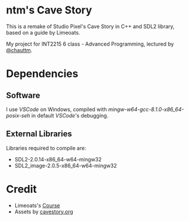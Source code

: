 # ntm's Cave Story

This is a remake of Studio Pixel's Cave Story in C++ and SDL2 library, based on a guide by Limeoats.

My project for INT2215 6 class - Advanced Programming, lectured by [@chauttm](https://github.com/chauttm "chauttm's GitHub").

# Dependencies

## Software

I use _VSCode_ on Windows, compiled with _mingw-w64-gcc-8.1.0-x86_64-posix-seh_ in default _VSCode_'s debugging.

## External Libraries

Libraries required to compile are:

- SDL2-2.0.14-x86_64-w64-mingw32
- SDL2_image-2.0.5-x86_64-w64-mingw32

# Credit

- Limeoats's [Course](https://www.youtube.com/playlist?list=PLNOBk_id22bw6LXhrGfhVwqQIa-M2MsLa "Link to original YouTube playlist")
- Assets by [cavestory.org](http://cavestory.org/)
